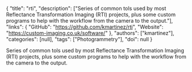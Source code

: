 {
  "title": "rti",
  "description": ["Series of common tols used by most Reflectance Transformation Imaging (RTI) projects, plus some custom programs to help with the workflow from the camera to the output."],
  "links": {
    "GitHub": "https://github.com/kmartinez/rti",
    "Website": "https://custom-imaging.co.uk/software/"
  },
  "authors": ["kmartinez"],
  "categories": [null],
  "tags": ["Photogrammetry"],
  "doi": null
}

<!-- Generated by csv2md.R – do not edit by hand -->

Series of common tols used by most Reflectance Transformation Imaging (RTI) projects, plus some custom programs to help with the workflow from the camera to the output.